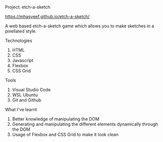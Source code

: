 Project: etch-a-sketch

https://mhasyeef.github.io/etch-a-sketch/

A web based etch-a-sketch game which allows you to make sketches in a pixellated style.

Technologies

1) HTML
2) CSS
3) Javascript
4) Flexbox
5) CSS Grid

Tools

1) Visual Studio Code
2) WSL Ubuntu
3) Git and Github

What I've learnt

1) Better knowledge of manipulating the DOM
2) Generating and manipulating the different elements dynamically through the DOM
3) Usage of Flexbox and CSS Grid to make it look clean
